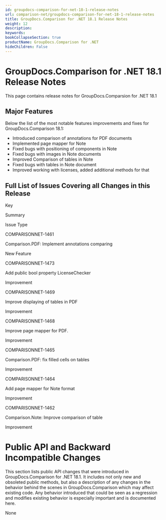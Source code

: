 ```yaml
---
id: groupdocs-comparison-for-net-18-1-release-notes
url: comparison-net/groupdocs-comparison-for-net-18-1-release-notes
title: GroupDocs.Comparison for .NET 18.1 Release Notes
weight: 12
description: 
keywords: 
bookCollapseSection: true
productName: GroupDocs.Comparison for .NET
hideChildren: False
---
```


# GroupDocs.Comparison for .NET 18.1 Release Notes

This page contains release notes for GroupDocs.Comparsion for .NET 18.1

## Major Features

Below the list of the most notable features improvements and fixes for GroupDocs.Comparison 18.1:

*   Introduced comparison of annotations for PDF documents
*   Implemented page mapper for Note
*   Fixed bugs with positioning of components in Note
*   Fixed bugs with images in Note documents
*   Improved Comparison of tables in Note
*   Fixed bugs with tables in Note document
*   Improved working with licenses, added additional methods for that

## Full List of Issues Covering all Changes in this Release

Key

Summary

Issue Type

COMPARISONNET-1461

Comparison.PDF: Implement annotations comparing

New Feature

COMPARISONNET-1473

Add public bool property LicenseChecker

Improvement

COMPARISONNET-1469

Improve displaying of tables in PDF

Improvement

COMPARISONNET-1468

Improve page mapper for PDF.

Improvement

COMPARISONNET-1465

Comparison.PDF: fix filled cells on tables

Improvement

COMPARISONNET-1464

Add page mapper for Note format

Improvement

COMPARISONNET-1462

Comparison.Note: Improve comparison of table

Improvement 

# Public API and Backward Incompatible Changes

This section lists public API changes that were introduced in GroupDocs.Comparison for .NET 18.1. It includes not only new and obsoleted public methods, but also a description of any changes in the behavior behind the scenes in GroupDocs.Comparison which may affect existing code. Any behavior introduced that could be seen as a regression and modifies existing behavior is especially important and is documented here.

None

